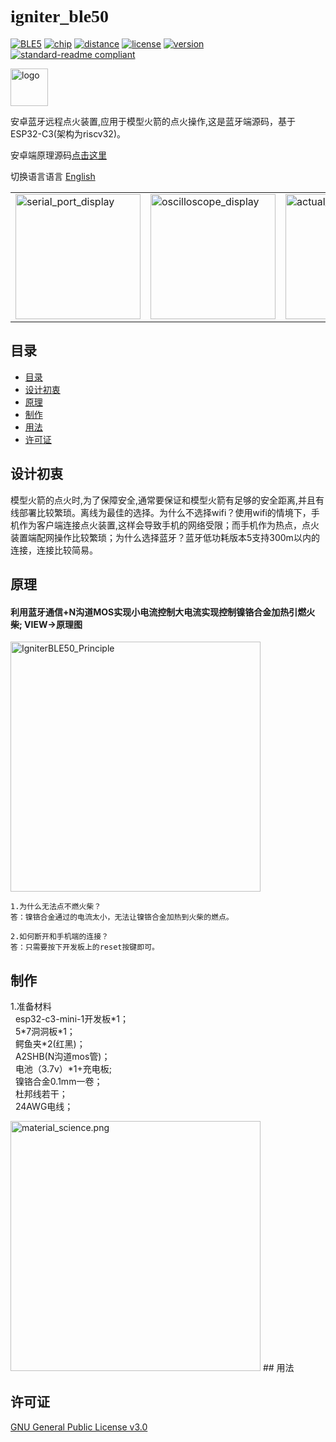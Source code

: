  # <font face="Black Italic">__igniter_ble50__</font>

[![BLE5](https://img.shields.io/badge/%E6%94%AF%E6%8C%81-BLE5-blue)](BLE5)
[![chip](https://img.shields.io/badge/chip-esp32__c3-blue)](chip)
[![distance](https://img.shields.io/badge/BLE5理论距离-300M-BrightGreen?style=flat)](distance)
[![license](https://img.shields.io/badge/License-GLPv3-orange)](LICENSE)
[![version](https://img.shields.io/badge/Version-1.0.0-color=Green?style=flat)](version)
[![standard-readme
compliant](https://img.shields.io/badge/readme%20style-standard-brightgreen.svg?style=flat-square)](https://github.com/RichardLitt/standard-readme)

<img src="https://cdn.jsdelivr.net/gh/bitrefactor/igniter_ble50/.image/Igniter.png?raw=true" width="60" alt="logo" /> 


安卓蓝牙远程点火装置,应用于模型火箭的点火操作,这是蓝牙端源码，基于ESP32-C3(架构为riscv32)。

安卓端原理源码[点击这里](https://github.com/bitrefactor/igniterBiu)

切换语言语言 [English](https://github.com/bitrefactor/igniter_ble50/blob/master/README_en.md)

<html>
    <table style="margin-left: auto; margin-right: auto;">
        <tr>
            <td>
                <img src="https://cdn.jsdelivr.net/gh/bitrefactor/igniter_ble50/.image/serial_port_display.png" width="200" alt="serial_port_display" />
            </td>
            <td>
                <img src="https://cdn.jsdelivr.net/gh/bitrefactor/igniter_ble50/.image/oscilloscope_display.png" width="200" alt="oscilloscope_display" />
            </td>
            <td>
                <img src="https://cdn.jsdelivr.net/gh/bitrefactor/igniter_ble50/.image/actual_effect.png" width="200" alt="actual_effect" />
            </td>
        </tr>
    </table>
</html>

## 目录
  - [目录](#目录)
  - [设计初衷](#设计初衷)
  - [原理](#原理)
  - [制作](#制作)
  - [用法](#用法)
  - [许可证](#许可证)


## 设计初衷

模型火箭的点火时,为了保障安全,通常要保证和模型火箭有足够的安全距离,并且有线部署比较繁琐。离线为最佳的选择。为什么不选择wifi？使用wifi的情境下，手机作为客户端连接点火装置,这样会导致手机的网络受限；而手机作为热点，点火装置端配网操作比较繁琐；为什么选择蓝牙？蓝牙低功耗版本5支持300m以内的连接，连接比较简易。

## 原理

#### 利用蓝牙通信+N沟道MOS实现小电流控制大电流实现控制镍铬合金加热引燃火柴; VIEW->原理图

<img src="https://cdn.jsdelivr.net/gh/bitrefactor/igniter_ble50/.image/IgniterBLE50_Principle.png" width="400" alt="IgniterBLE50_Principle" />

```
1.为什么无法点不燃火柴？
答：镍铬合金通过的电流太小，无法让镍铬合金加热到火柴的燃点。

2.如何断开和手机端的连接？
答：只需要按下开发板上的reset按键即可。
```
## 制作

1.准备材料\
&nbsp;  esp32-c3-mini-1开发板\*1；\
&nbsp;  5\*7洞洞板\*1；\
&nbsp;  鳄鱼夹\*2(红黑)；\
&nbsp;  A2SHB(N沟道mos管)；\
&nbsp;  电池（3.7v）\*1+充电板;\
&nbsp;  镍铬合金0.1mm一卷；\
&nbsp;  杜邦线若干；\
&nbsp;  24AWG电线；

<img src="https://cdn.jsdelivr.net/gh/bitrefactor/igniter_ble50/.image/material_science.png" width="400" alt="material_science.png" />
## 用法 


## 许可证

[GNU General Public License v3.0 ](../LICENSE)

